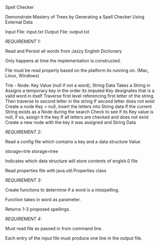 Spell Checker

Demonstrate Mastery of Trees by Generating a Spell Checker Using External Data

Input File: input.txt
Output File: output.txt

*REQUIREMENT 1:*

Read and Persist all words from Jazzy English Dictionary

Only happens at time the implementation is constructed.

File must be read properly based on the platform its running on.
(Mac, Linux, Windows)

Trie - Node: Key Value (null if not a word), String Data
    Takes a String in
    Assigns a temporary key in the order its imputed
    Key designates that is a valid word in itself
    Traverse first level referencing first letter of the string
    Then traverse to second letter in the string
    If second letter does not exist
    Create a node Key = null, insert the letters into String data
    If the current String exists as a Node during the search
    Check to see if its Key value is null, if so, assign it the key
    If all letters are checked and does not exist
    Create a new node with the key it was assigned and String Data

*REQUIREMENT 2:*

Read a config file which contains a key and a data structure Value

storage=trie
storage=tree

Indicates which data structure will store contents of englsh.0 file

Read properties file with java.util.Properties class


*REQUIREMENT 3:*

Create functions to determine if a word is a misspelling.

Function takes in word as parameter.

Returns 1-3 proposed spellings.

*REQUIREMENT 4:*

Must read file as passed in from command line.

Each entry of the input file must produce one line in the output file.
